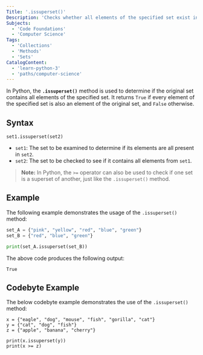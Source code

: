 ```yaml
---
Title: '.issuperset()'
Description: 'Checks whether all elements of the specified set exist in the original set.'
Subjects:
  - 'Code Foundations'
  - 'Computer Science'
Tags:
  - 'Collections'
  - 'Methods'
  - 'Sets'
CatalogContent:
  - 'learn-python-3'
  - 'paths/computer-science'
---
```


In Python, the **`.issuperset()`** method is used to determine if the original set contains all elements of the specified set. It returns `True` if every element of the specified set is also an element of the original set, and `False` otherwise.

## Syntax

```pseudo
set1.issuperset(set2)
```

- `set1`: The set to be examined to determine if its elements are all present in `set2`.
- `set2`: The set to be checked to see if it contains all elements from `set1`.

> **Note:** In Python, the `>=` operator can also be used to check if one set is a superset of another, just like the `.issuperset()` method.

## Example

The following example demonstrates the usage of the `.issuperset()` method:

```py
set_A = {"pink", "yellow", "red", "blue", "green"}
set_B = {"red", "blue", "green"}

print(set_A.issuperset(set_B))
```

The above code produces the following output:

```shell
True
```

## Codebyte Example

The below codebyte example demonstrates the use of the `.issuperset()` method:

```codebyte/python
x = {"eagle", "dog", "mouse", "fish", "gorilla", "cat"}
y = {"cat", "dog", "fish"}
z = {"apple", "banana", "cherry"}

print(x.issuperset(y))
print(x >= z)
```
